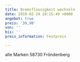 ```yaml
---
title: Bremsflüssigkeit wechseln
date: 2018-02-24 20:15:49 +0000
angebot: true
preis: '39,90'
von: ''
bis: ''
preis_information: Festpreis

---
```

alle Marken 58730 Fröndenberg